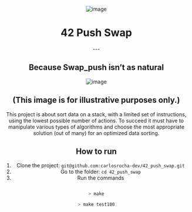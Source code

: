 <div align="center"> 

![image](https://github.com/carlosrocha-dev/42_push_swap/assets/3737837/0a006021-b54b-48cb-b1d1-a59ee0435dfd)

</div>

<div align="center"> 
  
# 42 Push Swap

 <div align="center"> 
---
  
## Because Swap_push isn’t as natural
![image](https://github.com/carlosrocha-dev/42_push_swap/assets/3737837/610cced2-9e84-43a9-8cad-16413c009050)

(This image is for illustrative purposes only.)
---

This project is about sort data on a stack, with a limited set of instructions, using
the lowest possible number of actions. To succeed it must have to manipulate various
types of algorithms and choose the most appropriate solution (out of many) for an
optimized data sorting.

## How to run

1. Clone the project: ```git@github.com:carlosrocha-dev/42_push_swap.git```
2. Go to the folder: ```cd 42_push_swap```
3. Run the commands
```Bash

> make

> make test100


```
